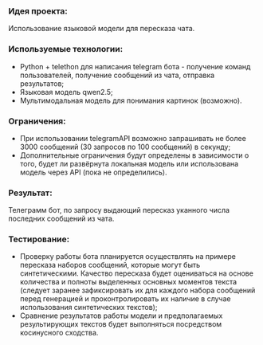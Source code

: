 ### Идея проекта:
Использование языковой модели для пересказа чата.

### Используемые технологии:
- Python + telethon для написания telegram бота - получение команд пользователей, получение сообщений из чата, отправка результатов;
- Языковая модель qwen2.5;
- Мультимодальная модель для понимания картинок (возможно).

### Ограничения:
- При использовании telegramAPI возможно запрашивать не более 3000 сообщений (30 запросов по 100 сообщений) в секунду;
- Дополнительные ограничения будут определены в зависимости о того, будет ли развёрнута локальная модель или использована модель через API (пока не определились).

### Результат:
Телеграмм бот, по запросу выдающий пересказ уканного числа последних сообщений из чата.

### Тестирование:
- Проверку работы бота планируется осуществлять на примере пересказа наборов сообщений, которые могут быть синтетическими. Качество пересказа будет оцениваться на основе количества и полноты выделенных основных моментов текста (следует заранее зафиксировать их для каждого набора сообщений перед генерацией и проконтролировать их наличие в случае использования синтетических текстов);
- Сравнение результатов работы модели и предполагаемых результирующих текстов будет выполняться посредством косинусного сходства.
